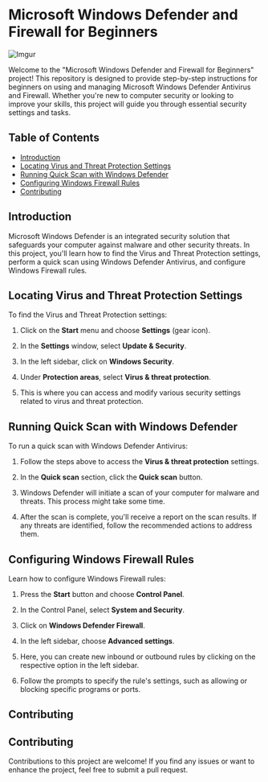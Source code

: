 # Microsoft Windows Defender and Firewall for Beginners

![Imgur](https://i.imgur.com/8Fq4GnL.jpg) 

Welcome to the "Microsoft Windows Defender and Firewall for Beginners" project! This repository is designed to provide step-by-step instructions for beginners on using and managing Microsoft Windows Defender Antivirus and Firewall. Whether you're new to computer security or looking to improve your skills, this project will guide you through essential security settings and tasks.

## Table of Contents

- [Introduction](#introduction)
- [Locating Virus and Threat Protection Settings](#locating-virus-and-threat-protection-settings)
- [Running Quick Scan with Windows Defender](#running-quick-scan-with-windows-defender)
- [Configuring Windows Firewall Rules](#configuring-windows-firewall-rules)
- [Contributing](#contributing)

## Introduction

Microsoft Windows Defender is an integrated security solution that safeguards your computer against malware and other security threats. In this project, you'll learn how to find the Virus and Threat Protection settings, perform a quick scan using Windows Defender Antivirus, and configure Windows Firewall rules.

## Locating Virus and Threat Protection Settings

To find the Virus and Threat Protection settings:

1. Click on the **Start** menu and choose **Settings** (gear icon).

2. In the **Settings** window, select **Update & Security**.

3. In the left sidebar, click on **Windows Security**.

4. Under **Protection areas**, select **Virus & threat protection**.

5. This is where you can access and modify various security settings related to virus and threat protection.

## Running Quick Scan with Windows Defender

To run a quick scan with Windows Defender Antivirus:

1. Follow the steps above to access the **Virus & threat protection** settings.

2. In the **Quick scan** section, click the **Quick scan** button.

3. Windows Defender will initiate a scan of your computer for malware and threats. This process might take some time.

4. After the scan is complete, you'll receive a report on the scan results. If any threats are identified, follow the recommended actions to address them.

## Configuring Windows Firewall Rules

Learn how to configure Windows Firewall rules:

1. Press the **Start** button and choose **Control Panel**.

2. In the Control Panel, select **System and Security**.

3. Click on **Windows Defender Firewall**.

4. In the left sidebar, choose **Advanced settings**.

5. Here, you can create new inbound or outbound rules by clicking on the respective option in the left sidebar.

6. Follow the prompts to specify the rule's settings, such as allowing or blocking specific programs or ports.

## Contributing

## Contributing 
Contributions to this project are welcome! If you find any issues or want to enhance the project, feel free to submit a pull request.
